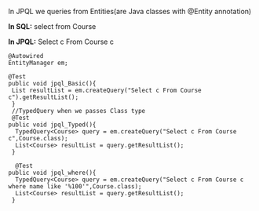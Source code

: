 In JPQL we queries from Entities(are Java classes with @Entity annotation)

**In SQL:** select from Course

**In JPQL:** Select c From Course c

```
@Autowired
EntityManager em;

@Test
public void jpql_Basic(){
 List resultList = em.createQuery("Select c From Course c").getResultList();
 }
 //TypedQuery when we passes Class type
 @Test
public void jpql_Typed(){
  TypedQuery<Course> query = em.createQuery("Select c From Course c",Course.class);
  List<Course> resultList = query.getResultList();
 }
 
  @Test
public void jpql_where(){
  TypedQuery<Course> query = em.createQuery("Select c From Course c where name like '%100'",Course.class);
  List<Course> resultList = query.getResultList();
 }
```
